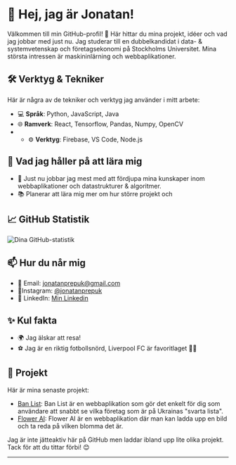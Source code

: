 # 👋 Hej, jag är Jonatan!

Välkommen till min GitHub-profil! 🚀 Här hittar du mina projekt, idéer och vad jag jobbar med just nu. Jag studerar till en dubbelkandidat i data- & systemvetenskap och företagsekonomi på Stockholms Universitet. Mina största intressen är maskininlärning och webbaplikationer.

## 🛠️ Verktyg & Tekniker

Här är några av de tekniker och verktyg jag använder i mitt arbete:

- 💻 **Språk**: Python, JavaScript, Java 
- 🌐 **Ramverk**: React, Tensorflow, Pandas, Numpy, OpenCV
- - ⚙️ **Verktyg**: Firebase, VS Code, Node.js

## 🌱 Vad jag håller på att lära mig

- 🔭 Just nu jobbar jag mest med att fördjupa mina kunskaper inom webbaplikationer och datastrukturer & algoritmer. 
- 📚 Planerar att lära mig mer om hur större projekt och 

## 📈 GitHub Statistik

![Dina GitHub-statistik](https://github-readme-stats.vercel.app/api?username=ditt-Jonatanprepuk&show_icons=true&theme=radical)

## 📫 Hur du når mig

- 📧 Email: [jonatanprepuk@gmail.com](mailto:jonatanprepuk@gmail.com)
- 📸Instagram: [@jonatanprepuk](https://www.instagram.com/jonatanprepuk/?hl=en)
- 💼 LinkedIn: [Min Linkedin](https://www.linkedin.com/in/jonatanprepuk/)

## ✨ Kul fakta

- 🌍 Jag älskar att resa!
- ⚽️ Jag är en riktig fotbollsnörd, Liverpool FC är favoritlaget 🐦‍🔥

## 📂 Projekt

Här är mina senaste projekt:

- [Ban List](https://github.com/Jonatanprepuk/Ban-List): Ban List är en webbaplikation som gör det enkelt för dig som användare att snabbt se vilka företag som är på Ukrainas "svarta lista". 
- [Flower AI](https://github.com/Jonatanprepuk/Flower-AI-App): Flower AI är en webbaplikation där man kan ladda upp en bild och ta reda på vilken blomma det är.

Jag är inte jätteaktiv här på GitHub men laddar ibland upp lite olika projekt. 
Tack för att du tittar förbi! 😊 

---

<!--
**Jonatanprepuk/Jonatanprepuk** is a ✨ _special_ ✨ repository because its `README.md` (this file) appears on your GitHub profile.

Here are some ideas to get you started:

- 🔭 I’m currently working on ...
- 🌱 I’m currently learning ...
- 👯 I’m looking to collaborate on ...
- 🤔 I’m looking for help with ...
- 💬 Ask me about ...
- 📫 How to reach me: ...
- 😄 Pronouns: ...
- ⚡ Fun fact: ...
-->
